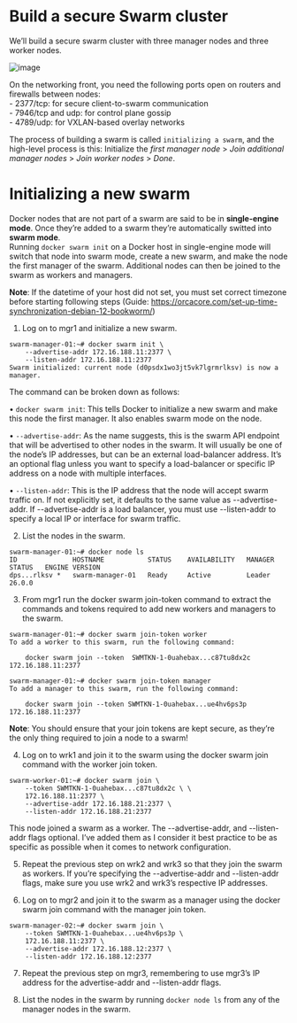 # Build a secure Swarm cluster
We’ll build a secure swarm cluster with three manager nodes and three worker nodes.

![image](https://github.com/arianariamehr/docker-swarm-stack-sample/assets/130653489/8392ebf6-40be-47bb-8127-ab188fc0ed53)

On the networking front, you need the following ports open on routers and firewalls between nodes:  
    - 2377/tcp: for secure client-to-swarm communication  
    - 7946/tcp and udp: for control plane gossip  
    - 4789/udp: for VXLAN-based overlay networks  

The process of building a swarm is called `initializing a swarm`, and the high-level process is this: Initialize the
*first manager node* > *Join additional manager nodes* > *Join worker nodes* > *Done*.


# Initializing a new swarm
Docker nodes that are not part of a swarm are said to be in **single-engine mode**. Once they’re added to a swarm
they’re automatically switted into **swarm mode**.  
Running `docker swarm init` on a Docker host in single-engine mode will switch that node into swarm mode,
create a new swarm, and make the node the first manager of the swarm. Additional nodes can then be joined to the swarm as workers and managers.  

**Note**: If the datetime of your host did not set, you must set correct timezone before starting following steps (Guide: https://orcacore.com/set-up-time-synchronization-debian-12-bookworm/)  


1. Log on to mgr1 and initialize a new swarm.  
```
swarm-manager-01:~# docker swarm init \
    --advertise-addr 172.16.188.11:2377 \
    --listen-addr 172.16.188.11:2377
Swarm initialized: current node (d0psdx1wo3jt5vk7lgrmrlksv) is now a manager.

```

The command can be broken down as follows:  

• `docker swarm init`: This tells Docker to initialize a new swarm and make this node the first manager. It also enables swarm mode on the node.  

• `--advertise-addr`: As the name suggests, this is the swarm API endpoint that will be advertised to other nodes in the swarm. It will usually be one of the node’s IP addresses, but can be an external load-balancer address. It’s an optional flag unless you want to specify a load-balancer or specific IP address on a node with multiple interfaces.  

• `--listen-addr`: This is the IP address that the node will accept swarm traffic on. If not explicitly set, it defaults to the same value as --advertise-addr. If --advertise-addr is a load balancer, you must use --listen-addr to specify a local IP or interface for swarm traffic.  


2. List the nodes in the swarm.  
```
swarm-manager-01:~# docker node ls
ID              HOSTNAME           STATUS    AVAILABILITY   MANAGER STATUS   ENGINE VERSION
dps...rlksv *   swarm-manager-01   Ready     Active         Leader           26.0.0

```

3. From mgr1 run the docker swarm join-token command to extract the commands and tokens required to add new workers and managers to the swarm.  
```
swarm-manager-01:~# docker swarm join-token worker 
To add a worker to this swarm, run the following command:

    docker swarm join --token  SWMTKN-1-0uahebax...c87tu8dx2c 172.16.188.11:2377

```
```
swarm-manager-01:~# docker swarm join-token manager 
To add a manager to this swarm, run the following command:

    docker swarm join --token SWMTKN-1-0uahebax...ue4hv6ps3p 172.16.188.11:2377

```  

**Note**: You should ensure that your join tokens are kept secure, as they’re the
only thing required to join a node to a swarm!  


4. Log on to wrk1 and join it to the swarm using the docker swarm join command with the worker join token.  
```
swarm-worker-01:~# docker swarm join \
    --token SWMTKN-1-0uahebax...c87tu8dx2c \ \
    172.16.188.11:2377 \
    --advertise-addr 172.16.188.21:2377 \
    --listen-addr 172.16.188.21:2377

```  

This node joined a swarm as a worker. The --advertise-addr, and --listen-addr flags optional. I’ve added them as I consider it best practice to be as specific as possible when it comes to network configuration.  

5. Repeat the previous step on wrk2 and wrk3 so that they join the swarm as workers. If you’re specifying the --advertise-addr and --listen-addr flags, make sure you use wrk2 and wrk3’s respective IP addresses.  

6. Log on to mgr2 and join it to the swarm as a manager using the docker swarm join command with the manager join token.  
```
swarm-manager-02:~# docker swarm join \
    --token SWMTKN-1-0uahebax...ue4hv6ps3p \
    172.16.188.11:2377 \
    --advertise-addr 172.16.188.12:2377 \
    --listen-addr 172.16.188.12:2377

```

7. Repeat the previous step on mgr3, remembering to use mgr3’s IP address for the advertise-addr and --listen-addr flags.

8. List the nodes in the swarm by running `docker node ls` from any of the manager nodes in the swarm.
